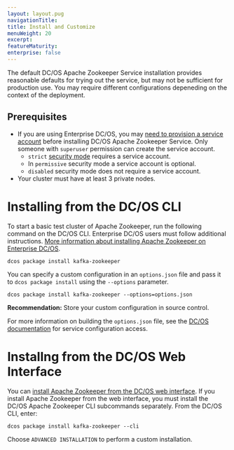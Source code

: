 ```yaml
---
layout: layout.pug
navigationTitle: 
title: Install and Customize
menuWeight: 20
excerpt:
featureMaturity:
enterprise: false
---
```


<!-- https://github.com/mesosphere/dcos-zookeeper/ -->


The default DC/OS Apache Zookeeper Service installation provides reasonable defaults for trying out the service, but may not be sufficient for production use. You may require different configurations depeneding on the context of the deployment.

## Prerequisites

- If you are using Enterprise DC/OS, you may [need to provision a service account](/latest/security/service-auth/custom-service-auth/) before installing DC/OS Apache Zookeeper Service. Only someone with `superuser` permission can create the service account.
  - `strict` [security mode](/latest/administration/installing/custom/configuration-parameters/#security) requires a service account.
  - In `permissive` security mode a service account is optional.
  - `disabled` security mode does not require a service account.
- Your cluster must have at least 3 private nodes.

# Installing from the DC/OS CLI

To start a basic test cluster of Apache Zookeeper, run the following command on the DC/OS CLI. Enterprise DC/OS users must follow additional instructions. [More information about installing Apache Zookeeper on Enterprise DC/OS](/latest/security/service-auth/custom-service-auth/).

```shell
dcos package install kafka-zookeeper 
```

You can specify a custom configuration in an `options.json` file and pass it to `dcos package install` using the `--options` parameter.

```shell
dcos package install kafka-zookeeper --options=options.json
```

**Recommendation:** Store your custom configuration in source control.

For more information on building the `options.json` file, see the [DC/OS documentation](/latest/usage/managing-services/config-universe-service/) for service configuration access.

# Installng from the DC/OS Web Interface

You can [install Apache Zookeeper from the DC/OS web interface](/latest/usage/managing-services/install/). If you install Apache Zookeeper from the web interface, you must install the DC/OS Apache Zookeeper CLI subcommands separately. From the DC/OS CLI, enter:

```shell
dcos package install kafka-zookeeper --cli
```

Choose `ADVANCED INSTALLATION` to perform a custom installation.
